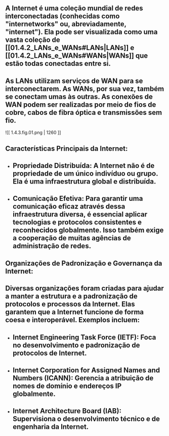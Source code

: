## A **Internet** é uma coleção mundial de redes interconectadas (conhecidas como "internetworks" ou, abreviadamente, "internet"). Ela pode ser visualizada como uma vasta coleção de [[01.4.2_LANs_e_WANs#LANs\|LANs]] e [[01.4.2_LANs_e_WANs#WANs\|WANs]] que estão todas conectadas entre si.

## As LANs utilizam serviços de WAN para se interconectarem. As WANs, por sua vez, também se conectam umas às outras. As conexões de WAN podem ser realizadas por meio de fios de cobre, cabos de fibra óptica e transmissões sem fio.

![[ 1.4.3.fig.01.png | 1260 ]]

## Características Principais da Internet:
* ## **Propriedade Distribuída:** A Internet **não é de propriedade de um único indivíduo ou grupo**. Ela é uma infraestrutura global e distribuída.
* ## **Comunicação Efetiva:** Para garantir uma comunicação eficaz através dessa infraestrutura diversa, é essencial aplicar **tecnologias e protocolos consistentes e reconhecidos globalmente**. Isso também exige a cooperação de muitas agências de administração de redes.
## Organizações de Padronização e Governança da Internet:

## Diversas organizações foram criadas para ajudar a manter a estrutura e a padronização de protocolos e processos da Internet. Elas garantem que a Internet funcione de forma coesa e interoperável. Exemplos incluem:
* ## **Internet Engineering Task Force (IETF):** Foca no desenvolvimento e padronização de protocolos de Internet.
* ## **Internet Corporation for Assigned Names and Numbers (ICANN):** Gerencia a atribuição de nomes de domínio e endereços IP globalmente.
* ## **Internet Architecture Board (IAB):** Supervisiona o desenvolvimento técnico e de engenharia da Internet.

